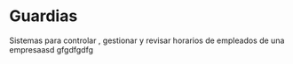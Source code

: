 # Guardias
Sistemas para controlar , gestionar y revisar horarios de empleados de una empresaasd
gfgdfgdfg